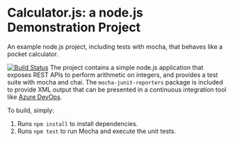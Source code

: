 Calculator.js: a node.js Demonstration Project
==============================================
An example node.js project, including tests with mocha, that behaves like
a pocket calculator.

[![Build Status](https://dev.azure.com/NGAT/Integrating%20External%20Source%20Control%20with%20Azure%20Pipelines/_apis/build/status/prahlad141992.calculator?branchName=master)](https://dev.azure.com/NGAT/Integrating%20External%20Source%20Control%20with%20Azure%20Pipelines/_build/latest?definitionId=15&branchName=master)
The project contains a simple node.js application that exposes REST APIs
to perform arithmetic on integers, and provides a test suite with mocha
and chai.  The `mocha-junit-reporters` package is included to provide XML
output that can be presented in a continuous integration tool like
[Azure DevOps](https://azure.com/devops).

To build, simply:

1. Runs `npm install` to install dependencies.
2. Runs `npm test` to run Mocha and execute the unit tests.


